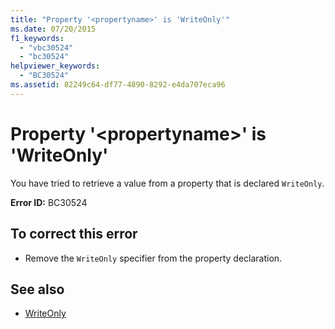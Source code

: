 ```yaml
---
title: "Property '<propertyname>' is 'WriteOnly'"
ms.date: 07/20/2015
f1_keywords: 
  - "vbc30524"
  - "bc30524"
helpviewer_keywords: 
  - "BC30524"
ms.assetid: 82249c64-df77-4890-8292-e4da707eca96
---
```

# Property '\<propertyname>' is 'WriteOnly'
You have tried to retrieve a value from a property that is declared `WriteOnly`.  
  
 **Error ID:** BC30524  
  
## To correct this error  
  
- Remove the `WriteOnly` specifier from the property declaration.  
  
## See also

- [WriteOnly](../language-reference/modifiers/writeonly.md)
